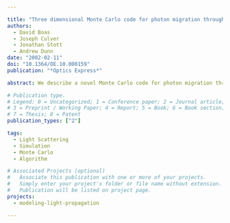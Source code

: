 ```yaml
---

title: "Three dimensional Monte Carlo code for photon migration through complex heterogeneous media including the adult human head"
authors:
  - David Boas
  - Joseph Culver
  - Jonathan Stott
  - Andrew Dunn
date: "2002-02-11"
doi: "10.1364/OE.10.000159"
publication: "*Optics Express*"

abstract: We describe a novel Monte Carlo code for photon migration through 3D media with spatially varying optical properties. The code is validated against analytic solutions of the photon diffusion equation for semi-infinite homogeneous media. The code is also cross-validated for photon migration through a slab with an absorbing heterogeneity. A demonstration of the utility of the code is provided by showing time-resolved photon migration through a human head. This code, known as ‘tMCimg’, is available on the web and can serve as a resource for solving the forward problem for complex 3D structural data obtained by MRI or CT.

# Publication type.
# Legend: 0 = Uncategorized; 1 = Conference paper; 2 = Journal article;
# 3 = Preprint / Working Paper; 4 = Report; 5 = Book; 6 = Book section;
# 7 = Thesis; 8 = Patent
publication_types: ["2"]

tags:
  - Light Scattering
  - Simulation
  - Monte Carlo
  - Algorithm

# Associated Projects (optional)
#   Associate this publication with one or more of your projects.
#   Simply enter your project's folder or file name without extension.
#   Publication will be listed on project page.
projects:
  - modeling-light-propagation

---
```

